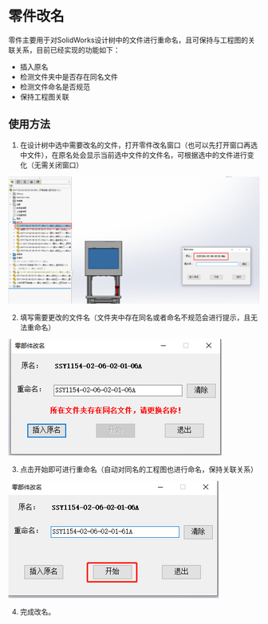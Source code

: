 # 零件改名

零件主要用于对SolidWorks设计树中的文件进行重命名，且可保持与工程图的关联关系，目前已经实现的功能如下：

- 插入原名
- 检测文件夹中是否存在同名文件
- 检测文件命名是否规范
- 保持工程图关联

## 使用方法

1. 在设计树中选中需要改名的文件，打开零件改名窗口（也可以先打开窗口再选中文件），在原名处会显示当前选中文件的文件名，可根据选中的文件进行变化（无需关闭窗口）

![image-20231219164448483](./images/image-20231219164448483.png)

2. 填写需要更改的文件名（文件夹中存在同名或者命名不规范会进行提示，且无法重命名）

![image-20231219164711425](./images/image-20231219164711425.png)

3. 点击开始即可进行重命名（自动对同名的工程图也进行命名，保持关联关系）

![image-20231219164823572](./images/image-20231219164823572.png)

4. 完成改名。